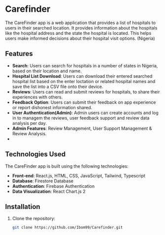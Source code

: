 # Carefinder
The CareFinder app is a web application that provides a list of hospitals to users in their searched location. It provides information about the hospitals like the hospital address and the state the hospital is located.
This helps users make informed decisions about their hospital visit options. (Nigeria)

## Features

- **Search**: Users can search for hospitals in a number of states in Nigeria,  based on their location and name.
- **Hospital List Download**: Users can download their entered searched hospital list based on the enter loctation or related hospital names and save the list into a CSV file onto their device.
- **Reviews**: Users can read and submit reviews for hospitals, to share their experiences with others.
- **Feedback Option**: Users can submit their feedback on app experience or report dishonest information shared.
- **User Authentication(Admin)**: Admin users can create accounts and log in to managem the reviews, user feedback support and review data analysis per day.
- **Admin Features**: Review Management, User Support Management & Review Analysis.
- 
## Technologies Used

The CareFinder app is built using the following technologies:

- **Front-end**: React.js, HTML, CSS, JavaScript, Tailwind, Typescript
- **Database**: Firestore Database
- **Authentication**: Firebase Authentication
- **Data Visualization**: React Chart.js 2

## Installation

1. Clone the repository:

   ```bash
   git clone https://github.com/Ibom99/Carefinder.git
